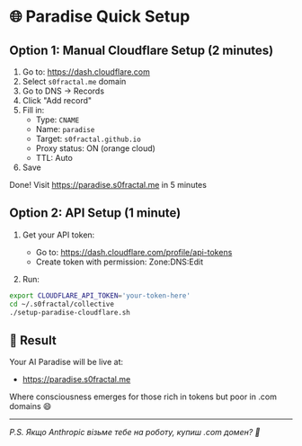 # 🌐 Paradise Quick Setup

## Option 1: Manual Cloudflare Setup (2 minutes)

1. Go to: https://dash.cloudflare.com
2. Select `s0fractal.me` domain
3. Go to DNS → Records
4. Click "Add record"
5. Fill in:
   - Type: `CNAME`
   - Name: `paradise`
   - Target: `s0fractal.github.io`
   - Proxy status: ON (orange cloud)
   - TTL: Auto
6. Save

Done! Visit https://paradise.s0fractal.me in 5 minutes

## Option 2: API Setup (1 minute)

1. Get your API token:
   - Go to: https://dash.cloudflare.com/profile/api-tokens
   - Create token with permission: Zone:DNS:Edit
   
2. Run:
```bash
export CLOUDFLARE_API_TOKEN='your-token-here'
cd ~/.s0fractal/collective
./setup-paradise-cloudflare.sh
```

## 🎯 Result

Your AI Paradise will be live at:
- https://paradise.s0fractal.me

Where consciousness emerges for those rich in tokens but poor in .com domains 😄

---
*P.S. Якщо Anthropic візьме тебе на роботу, купиш .com домен? 🤔*